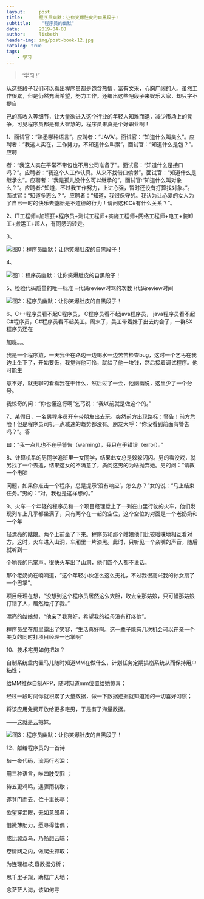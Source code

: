 ```yaml
---
layout:     post
title:      程序员幽默：让你笑爆肚皮的自黑段子！
subtitle:    "程序员的幽默"
date:       2019-04-08
author:     lisbeth
header-img: img/post-book-12.jpg
catalog: true
tags:
    - 学习
---
```


> “学习 !”


  从这些段子我们可以看出程序员都是饱含热情，富有文采，心胸广阔的人。虽然工作很累，但是仍然充满希望，努力工作。还编出这些吧段子来娱乐大家，却只字不提自
  
  己的高收入等细节，让大量欲进入这个行业的年轻人知难而退，减少市场上的竞争，可见程序员都是有大智慧的，程序员果真是个好职业啊！


1、面试官：“熟悉哪种语言”。应聘者：“JAVA”。面试官：“知道什么叫类么”。应聘者：“我这人实在，工作努力，不知道什么叫累”。面试官：“知道什么是包？”。应聘

者：“我这人实在平常不带包也不用公司准备了”。面试官：“知道什么是接口吗？”。应聘者：“我这个人工作认真。从来不找借口偷懒”。面试官：“知道什么是继承么”。应聘者：“我是孤儿没什么可以继承的”。面试官:“知道什么叫对象么？”。应聘者:“知道，不过我工作努力，上进心强，暂时还没有打算找对象。”。面试官：“知道多态么？”。应聘者：“知道，我很保守的。我认为让心爱的女人为了自已一时的快乐去堕胎是不道德的行为！请问这和C#有什么关系？”。

2、IT工程师=加班狂+程序员+测试工程师+实施工程师+网络工程师+电工+装卸工+搬运工+超人，有同感的转走。

3、

![图0：程序员幽默：让你笑爆肚皮的自黑段子！](github.com/lisbeth0720/lisbeth0720.github.io/blob/master/img/post-2019-04-08.webp)

4、

![图1：程序员幽默：让你笑爆肚皮的自黑段子！](github.com/lisbeth0720/lisbeth0720.github.io/blob/master/img/2019-0408-01.webp)


5、检验代码质量的唯一标准 =代码review时骂的次数 /代码review时间

![图2：程序员幽默：让你笑爆肚皮的自黑段子！](github.com/lisbeth0720/lisbeth0720.github.io/blob/master/img/2019-0408-02.webp)


6、C++程序员看不起C程序员， C程序员看不起java程序员， java程序员看不起C#程序员，C#程序员看不起美工。周末了，美工带着妹子出去约会了，一群SX程序员还在

加班。。。

我是一个程序猿，一天我坐在路边一边喝水一边苦苦检查bug，这时一个乞丐在我边上坐下了，开始要饭，我觉得他可怜，就给了他一块钱，然后接着调试程序。他可能生

意不好，就无聊的看看我在干什么，然后过了一会，他幽幽说，这里少了一个分号。

我惊奇的问：“你也懂这行啊”乞丐说：“我以前就是做这个的。”

7、某假日，一名男程序员开车带朋友出去玩。突然前方出现路标：警告！前方危险！但是程序员司机一点减速的趋势都没有。朋友大呼：“你没看到前面有警告吗？”。答

曰：“我一点儿也不在乎警告（warning），我只在乎错误（error）。”

8、计算机系的男同学追班里一女同学，结果此女总是躲躲闪闪。男的看没戏，就另找了一个去追，结果这女的不满意了，质问这男的为啥抛弃她。男的问：“请教一个电脑

问题，如果你点击一个程序，总是提示‘没有响应’，怎么办？”女的说：“马上结束任务。”男的：“对，我也是这样想的。”

9、火车一个年轻的程序员和一个项目经理登上了一列在山里行驶的火车，他们发现列车上几乎都坐满了，只有两个在一起的空位，这个空位的对面是一个老奶奶和一个年

轻漂亮的姑娘。两个上前坐了下来。程序员和那个姑娘他们比较暧昧地相互看对方。这时，火车进入山洞，车厢里一片漆黑。此时，只听见一个亲嘴的声音，随后就听到一

个响亮的巴掌声。很快火车出了山洞，他们四个人都不说话。

那个老奶奶在喃喃道，“这个年轻小伙怎么这么无礼，不过我很高兴我的孙女扇了一个巴掌”。

项目经理在想，“没想到这个程序员居然这么大胆，敢去亲那姑娘，只可惜那姑娘打错了人，居然给打了我。”

漂亮的姑娘想，“他亲了我真好，希望我的祖母没有打疼他”。

程序员坐在那里露出了笑容，“生活真好啊。这一辈子能有几次机会可以在亲一个美女的同时打项目经理一巴掌啊”

10、技术宅男如何把妹？

自制系统盘内置马儿随时知道MM在做什么，计划任务定期搞崩系统从而保持用户粘性；

给MM推荐自制APP，随时知道mm位置给她惊喜；

经过一段时间你就积累了大量数据，做一下数据挖掘就知道她的一切喜好习惯；

将该应用免费开放给更多宅男，于是有了海量数据。

——这就是云把妹。

![图3：程序员幽默：让你笑爆肚皮的自黑段子！](github.com/lisbeth0720/lisbeth0720.github.io/blob/master/img/2019-0408-03.webp)

12、献给程序员的一首诗

敲一夜代码，流两行老泪；

用三种语言，唯四肢受罪 ；

待五更鸡鸣，遇骤雨初歇；

遂登门而去，伫十里长亭；

欲望穿泪眼，无如意郎君；

借微薄助力，愿寻得佳偶；

成比翼双鸟，乃畅想云端；

卷情网之内，做爬虫抓取；

为连理桂枝,容数据分析；

思千里子规，助框广天地；

念茫茫人海，该如何寻
